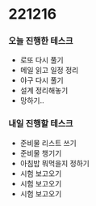 # 221216

### 오늘 진행한 테스크

- 로또 다시 풀기
- 메일 읽고 일정 정리
- 야구 다시 풀기
- 설계 정리해놓기
- 망하기..

### 내일 진행할 테스크

- 준비물 리스트 쓰기
- 준비물 챙기기
- 아침밥 뭐먹을지 정하기
- 시험 보고오기
- 시험 보고오기
- 시험 보고오기
